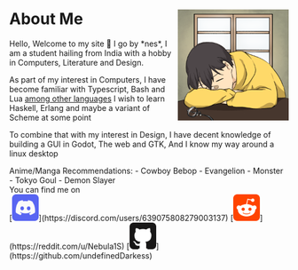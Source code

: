 <style>.horizontal a {background: inherit;color: inherit;}</style>
<div>
<img src="/assets/images/pfp.png" alt="my pfp" width="200" height="200" align='right' class="rounded" />
<h1>About Me</h1>
</div>
Hello, Welcome to my site 👋
I go by *nes*, I am a student hailing from India with a hobby in Computers, 
Literature and Design.

As part of my interest in Computers,
I have become familiar with Typescript, Bash and Lua [among other languages](https://github-readme-stats.vercel.app/api/top-langs/?username=undefinedDarkness&layout=compact&langs_count=8)
I wish to learn Haskell, Erlang and maybe a variant of Scheme at some point

To combine that with my interest in Design, I have decent knowledge of building a GUI in Godot, The web and GTK, And I know my way around a linux desktop
<div class='split' style="margin-top: 1em;">
<div>
Anime/Manga Recommendations:
- Cowboy Bebop
- Evangelion
- Monster
- Tokyo Goul
- Demon Slayer 
</div>

<div>
You can find me on

<div class='horizontal'>
[<img src="/assets/images/dump/discord.svg" width='48' height='48' alt='discord' />](https://discord.com/users/639075808279003137)
[<img src="https://raw.githubusercontent.com/edent/SuperTinyIcons/master/images/svg/reddit.svg" width='48' height='48' alt='reddit' />](https://reddit.com/u/Nebula1S)
[<img src="https://raw.githubusercontent.com/edent/SuperTinyIcons/master/images/svg/github.svg" width='48' height='48' alt='github' />](https://github.com/undefinedDarkess)
</div>
</div>
</div>
